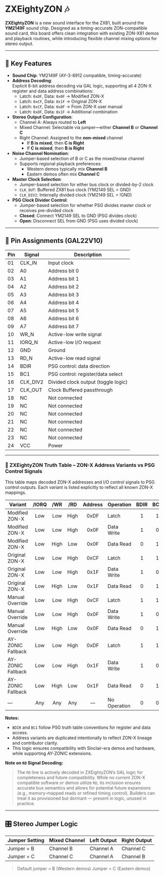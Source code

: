 # ZXEightyZON 🎶

**ZXEightyZON** is a new sound interface for the ZX81, built around the **YM2149F** sound chip. Designed as a timing-accurate ZON-compatible sound card, this board offers clean integration with existing ZON-X81 demos and playback routines, while introducing flexible channel mixing options for stereo output.

---

## 🔧 Key Features

- **Sound Chip**: YM2149F (AY-3-8912 compatible, timing-accurate)
- **Address Decoding**:  
  Explicit 8-bit address decoding via GAL logic, supporting all 4 ZON-X register and data address combinations:
  - Latch: `0xDF`, Data: `0x0F` → Modified ZON-X  
  - Latch: `0xCF`, Data: `0x1F` → Original ZON-X  
  - Latch: `0xCF`, Data: `0x0F` → From ZON-X user manual  
  - Latch: `0xDF`, Data: `0x1F` → Additional combination
- **Stereo Output Configuration**:
  - Channel A: Always routed to **Left**
  - Mixed Channel: Selectable via jumper—either **Channel B** or **Channel C**
  - Right Channel: Assigned to the **non-mixed** channel  
    - If **B is mixed**, then **C is Right**  
    - If **C is mixed**, then **B is Right**
- **Noise Channel Nomination**:
  - Jumper-based selection of B or C as the mixed/noise channel
  - Supports regional playback preferences:
    - Western demos typically mix **Channel B**
    - Eastern demos often mix **Channel C**
- **Master Clock Selection**:
  - Jumper-based selection for either bus clock or divided-by-2 clock
  - `CLK_OUT`: Buffered ZX81 bus clock (YM2149 SEL = GND)
  - `CLK_DIV2`: Internally divided clock (YM2149 SEL = !GND)
- **PSG Clock Divider Control**:
  - Jumper-based selection for whether PSG divides master clock or receives pre-divided clock
  - **Closed**: Connect YM2149 SEL to GND (PSG divides clock)
  - **Open**: Disconnect SEL from GND (PSG uses divided clock)

---

## 📌 Pin Assignments (GAL22V10)

| Pin | Signal     | Description                          |
|-----|------------|--------------------------------------|
| 01  | CLK_IN     | Input clock                          |
| 02  | A0         | Address bit 0                        |
| 03  | A1         | Address bit 1                        |
| 04  | A2         | Address bit 2                        |
| 05  | A3         | Address bit 3                        |
| 06  | A4         | Address bit 4                        |
| 07  | A5         | Address bit 5                        |
| 08  | A6         | Address bit 6                        |
| 09  | A7         | Address bit 7                        |
| 10  | WR_N       | Active-low write signal              |
| 11  | IORQ_N     | Active-low I/O request               |
| 12  | GND        | Ground                               |
| 13  | RD_N       | Active-low read signal               |
| 14  | BDIR       | PSG control: data direction          |
| 15  | BC1        | PSG control: register/data select    |
| 16  | CLK_DIV2   | Divided clock output (toggle logic)  |
| 17  | CLK_OUT    | Clock Buffered passthrough           |
| 18  | NC         | Not connected                        |
| 19  | NC         | Not connected                        |
| 20  | NC         | Not connected                        |
| 21  | NC         | Not connected                        |
| 22  | NC         | Not connected                        |
| 23  | NC         | Not connected                        |
| 24  | VCC        | Power                                |

---

### 🧮 ZXEightyZON Truth Table – ZON-X Address Variants vs PSG Control Signals

This table maps decoded ZON-X addresses and I/O control signals to PSG control outputs. Each variant is listed explicitly to reflect all known ZON-X mappings.

| Variant             | /IORQ | /WR  | /RD  | Address | Operation     | BDIR | BC1 |
|---------------------|:-----:|:----:|:----:|:-------:|:--------------|:----:|:---:|
| Modified ZON-X      | Low   | Low  | High | 0xDF    | Latch         | 1    | 1   |
| Modified ZON-X      | Low   | Low  | High | 0x0F    | Data Write    | 1    | 0   |
| Modified ZON-X      | Low   | High | Low  | 0x0F    | Data Read     | 0    | 1   |
| Original ZON-X      | Low   | Low  | High | 0xCF    | Latch         | 1    | 1   |
| Original ZON-X      | Low   | Low  | High | 0x1F    | Data Write    | 1    | 0   |
| Original ZON-X      | Low   | High | Low  | 0x1F    | Data Read     | 0    | 1   |
| Manual Override      | Low   | Low  | High | 0xCF    | Latch         | 1    | 1   |
| Manual Override      | Low   | Low  | High | 0x0F    | Data Write    | 1    | 0   |
| Manual Override      | Low   | High | Low  | 0x0F    | Data Read     | 0    | 1   |
| AY-ZONIC Fallback   | Low   | Low  | High | 0xDF    | Latch         | 1    | 1   |
| AY-ZONIC Fallback   | Low   | Low  | High | 0x1F    | Data Write    | 1    | 0   |
| AY-ZONIC Fallback   | Low   | High | Low  | 0x1F    | Data Read     | 0    | 1   |
| —                   | Any   | Any  | Any  | —       | No Operation  | 0    | 0   |

**Notes:**
- `BDIR` and `BC1` follow PSG truth table conventions for register and data access.
- Address variants are duplicated intentionally to reflect ZON-X lineage and contributor clarity.
- This logic ensures compatibility with Sinclair-era demos and hardware, while supporting AY-ZONIC extensions.

 **Note on `RD` Signal Decoding:**  
> The `RD` line is actively decoded in ZXEightyZON’s GAL logic for completeness and future compatibility. While no current ZON-X compatible software or demos utilize `RD`, its inclusion ensures accurate bus semantics and allows for potential future expansions (e.g., memory-mapped reads or refined timing control). Builders can treat it as provisioned but dormant — present in logic, unused in practice.

---

## 🎛️ Stereo Jumper Logic

| Jumper Setting | Mixed Channel  | Left Output | Right Output |
|----------------|----------------|-------------|--------------|
| Jumper = B     | Channel B      | Channel A   | Channel C    |
| Jumper = C     | Channel C      | Channel A   | Channel B    |

> Default jumper = B (Western demos)
> Jumper = C (Eastern demos)

